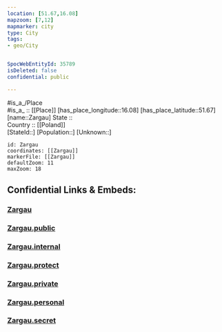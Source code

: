 ```yaml
---
location: [51.67,16.08] 
mapzoom: [7,12] 
mapmarker: city 
type: City
tags:
- geo/City


SpocWebEntityId: 35789
isDeleted: false
confidential: public

---
```

#is_a_/Place  
#is_a_ :: [[Place]] 
[has_place_longitude::16.08] 
[has_place_latitude::51.67] 
[name::Zargau] 
State ::  
Country :: [[Poland]]  
[StateId::] 
[Population::] 
[Unknown::] 


```leaflet
id: Zargau
coordinates: [[Zargau]] 
markerFile: [[Zargau]] 
defaultZoom: 11 
maxZoom: 18
```


## Confidential Links & Embeds: 

### [Zargau](/_Standards/Earth/Continent/Europe/Europe~East/Poland/Provinces~Poland/Lower_Silesian/City/Zargau.md) 

### [Zargau.public](/_public/Earth/Continent/Europe/Europe~East/Poland/Provinces~Poland/Lower_Silesian/City/Zargau.public.md) 

### [Zargau.internal](/_internal/Earth/Continent/Europe/Europe~East/Poland/Provinces~Poland/Lower_Silesian/City/Zargau.internal.md) 

### [Zargau.protect](/_protect/Earth/Continent/Europe/Europe~East/Poland/Provinces~Poland/Lower_Silesian/City/Zargau.protect.md) 

### [Zargau.private](/_private/Earth/Continent/Europe/Europe~East/Poland/Provinces~Poland/Lower_Silesian/City/Zargau.private.md) 

### [Zargau.personal](/_personal/Earth/Continent/Europe/Europe~East/Poland/Provinces~Poland/Lower_Silesian/City/Zargau.personal.md) 

### [Zargau.secret](/_secret/Earth/Continent/Europe/Europe~East/Poland/Provinces~Poland/Lower_Silesian/City/Zargau.secret.md)

